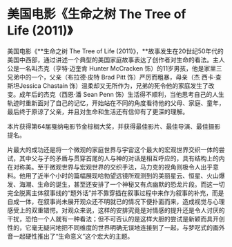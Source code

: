 # 美国电影《生命之树 The Tree of Life (2011)》

美国电影《**生命之树 The Tree of Life (2011)》，**故事发生在20世纪50年代的美国中西部，通过讲述一个典型的美国家庭故事表达了创作者对生命的看法。主人公是一名叫杰克（亨特·迈奎肯 Hunter McCracken 饰）的11岁男孩，他是家里三兄弟中的一个，父亲（布拉德·皮特 Brad Pitt 饰）严厉而粗暴，母亲（杰 西卡·查斯坦Jessica Chastain 饰）温柔却又无所作为，兄弟的死令他的家庭发生了改变。成年后的杰克（西恩·潘 Sean Penn 饰）生活得不顺利，当他思考自己的人生轨迹时重新面对了自己的记忆，开始站在不同的角度看待他的父母、家庭、童年，最后终于原谅了父亲，并且对生命和生活还有信仰有了更深的理解。

本片获得第64届戛纳电影节金棕榈大奖，并获得最佳影片、最佳导演、最佳摄影提名。

片最大的成功还是将一个微观的家庭世界与宇宙这个最大的宏观世界交织一体的尝试，其中父与子的矛盾与贯穿首尾的人与神的对话是相互呼应的，具有结构上的内在对称美。至于微观世界与宏观世界的交织手法，马力克的视角则极令人出乎意料。他用了近半个小时的篇幅展现哈勃望远镜所观测到的美丽星云、恒星、火山爆发、海潮、生命的诞生，甚至还安排了一个神秘又有点幽默的恐龙片段。而这一切完全脱离主体叙事线的“题外话”并不靠穿插在叙事过程中来作为叙事的补充，而是自成一体，在叙事尚未展开观众还不明就已的情况下便扑面而来，造成视觉与心理感受上的双重错愕。对观众来说，这样的安排究竟是对情感的提升还是令人讨厌的干扰，恐怕一个人就有一种看法；但不可否认的是这样大胆的尝试是新颖而具开创性的，它毫无疑问地把不同维度的世界明确无误地连接到了一起，与梦呓式的画外音一起硬性推出了“生命意义”这个宏大的主题。